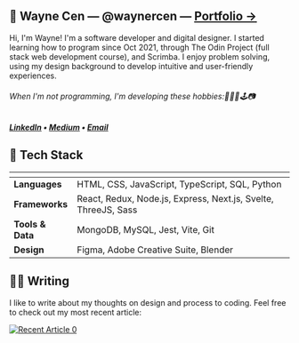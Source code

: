 ## 👋 Wayne Cen — @waynercen — [<u>Portfolio &#8594;</u>](https://waynecen.com)
Hi, I'm Wayne! I'm a software developer and digital designer. I started learning how to program since Oct 2021, through The Odin Project (full stack web development course), and Scrimba. I enjoy problem solving, using my design background to develop intuitive and user-friendly experiences.

###### When I'm not programming, I'm developing these hobbies:🏸🏐🎾🕹️📷

##### <b>[LinkedIn](https://www.linkedin.com/in/waynercen/)</b> • <b>[Medium](https://medium.com/@wayne.cen)</b> • <b>[Email](mailto:wayne.cen@gmail.com)</b>

## 🍔 Tech Stack
| <!-- -->              | <!-- -->                                                       |
| :---                  | :---                                                           |
| __Languages__         | HTML, CSS, JavaScript, TypeScript, SQL, Python                 |
| __Frameworks__        | React, Redux, Node.js, Express, Next.js, Svelte, ThreeJS, Sass |
| __Tools & Data__      | MongoDB, MySQL, Jest, Vite, Git                                |
| __Design__            | Figma, Adobe Creative Suite, Blender                           |

## ✍🏻 Writing
I like to write about my thoughts on design and process to coding. Feel free to check out my most recent article:

<a target="_blank" href="https://github-readme-medium-recent-article.vercel.app/medium/@wayne.cen/0"><img src="https://github-readme-medium-recent-article.vercel.app/medium/@wayne.cen/0" alt="Recent Article 0">
